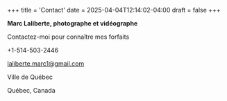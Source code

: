 +++
title = 'Contact'
date = 2025-04-04T12:14:02-04:00
draft = false
+++

**Marc Laliberte, photographe et vidéographe**

Contactez-moi pour connaître mes forfaits

+1-514-503-2446

laliberte.marc1@gmail.com

Ville de Québec

Québec, Canada